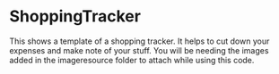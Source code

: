# ShoppingTracker
This shows a template of a shopping tracker. It helps to cut down your expenses and make note of your stuff.
You will be needing the images added in the imageresource folder to attach while using this code.
